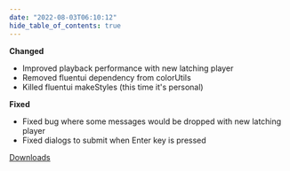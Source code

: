 ```yaml
---
date: "2022-08-03T06:10:12"
hide_table_of_contents: true
---
```

**Changed**
- Improved playback performance with new latching player
- Removed fluentui dependency from colorUtils
- Killed fluentui makeStyles (this time it's personal)

**Fixed**
- Fixed bug where some messages would be dropped with new latching player
- Fixed dialogs to submit when Enter key is pressed
<!-- truncate -->
[Downloads](https://github.com/foxglove/studio/releases/tag/v1.20.1)
